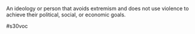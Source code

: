 An ideology or person that avoids extremism and does not use violence to achieve their political, social, or economic goals. 

#s30voc